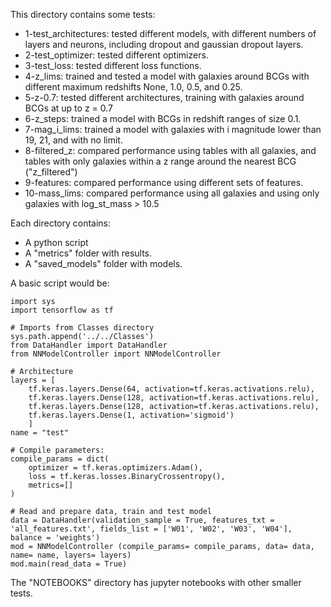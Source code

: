This directory contains some tests:

+ 1-test_architectures: tested different models, with different numbers of layers and neurons, including dropout and gaussian dropout layers.
+ 2-test_optimizer: tested different optimizers.
+ 3-test_loss: tested different loss functions.
+ 4-z_lims: trained and tested a model with galaxies around BCGs with different maximum redshifts None, 1.0, 0.5, and 0.25.
+ 5-z-0.7: tested different architectures, training with galaxies around BCGs at up to z = 0.7
+ 6-z_steps: trained a model with BCGs in redshift ranges of size 0.1.
+ 7-mag_i_lims: trained a model with galaxies with i magnitude lower than 19, 21, and with no limit.
+ 8-filtered_z: compared performance using tables with all galaxies, and tables with only galaxies within a z range around the nearest BCG ("z_filtered")
+ 9-features: compared performance using different sets of features.
+ 10-mass_lims: compared performance using all galaxies and using only galaxies with log_st_mass > 10.5

Each directory contains:

+ A python script
+ A "metrics" folder with results.
+ A "saved_models" folder with models.

A basic script would be:

    import sys
    import tensorflow as tf

    # Imports from Classes directory
    sys.path.append('../../Classes')
    from DataHandler import DataHandler
    from NNModelController import NNModelController

    # Architecture
    layers = [
        tf.keras.layers.Dense(64, activation=tf.keras.activations.relu),
        tf.keras.layers.Dense(128, activation=tf.keras.activations.relu),
        tf.keras.layers.Dense(128, activation=tf.keras.activations.relu),
        tf.keras.layers.Dense(1, activation='sigmoid')
        ]
    name = "test"

    # Compile parameters:
    compile_params = dict(
        optimizer = tf.keras.optimizers.Adam(),
        loss = tf.keras.losses.BinaryCrossentropy(),
        metrics=[]   
    )

    # Read and prepare data, train and test model
    data = DataHandler(validation_sample = True, features_txt = 'all_features.txt', fields_list = ['W01', 'W02', 'W03', 'W04'], balance = 'weights')
    mod = NNModelController (compile_params= compile_params, data= data, name= name, layers= layers)
    mod.main(read_data = True)

The "NOTEBOOKS" directory has jupyter notebooks with other smaller tests.